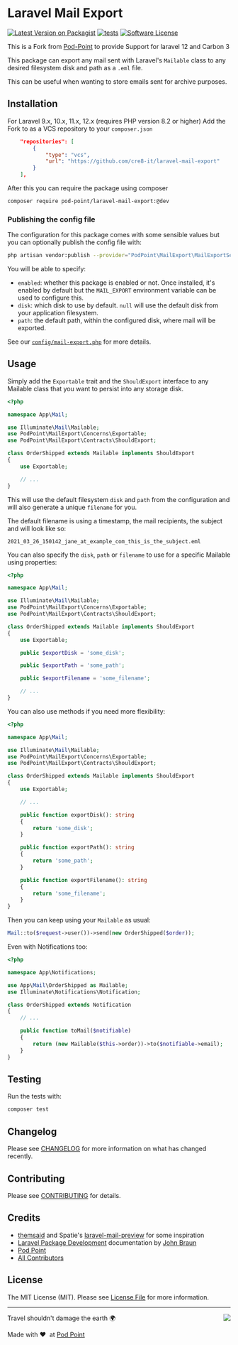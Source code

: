 # Laravel Mail Export

[![Latest Version on Packagist](https://img.shields.io/packagist/v/pod-point/laravel-mail-export.svg?style=flat-square)](https://packagist.org/packages/pod-point/laravel-mail-export)
[![tests](https://github.com/Pod-Point/laravel-mail-export/actions/workflows/run-tests.yml/badge.svg?branch=2.x)](https://github.com/Pod-Point/laravel-mail-export/actions/workflows/run-tests.yml)
[![Software License](https://img.shields.io/badge/license-MIT-brightgreen.svg?style=flat-square)](LICENSE.md)

This is a Fork from [Pod-Point](https://github.com/Pod-Point/laravel-mail-export) to provide Support for laravel 12 and Carbon 3

This package can export any mail sent with Laravel's `Mailable` class to any desired filesystem disk and path as a `.eml` file.

This can be useful when wanting to store emails sent for archive purposes.

## Installation

For Laravel 9.x, 10.x, 11.x, 12.x (requires PHP version 8.2 or higher)
Add the Fork to as a VCS repository to your `composer.json`
```json
    "repositories": [
        {
            "type": "vcs",
            "url": "https://github.com/cre8-it/laravel-mail-export"
        }
    ],
```

After this you can require the package using composer
```bash
composer require pod-point/laravel-mail-export:@dev
```

### Publishing the config file

The configuration for this package comes with some sensible values but you can optionally publish the config file with:

```bash
php artisan vendor:publish --provider="PodPoint\MailExport\MailExportServiceProvider"
```

You will be able to specify:

* `enabled`: whether this package is enabled or not. Once installed, it's enabled by default but the `MAIL_EXPORT` environment variable can be used to configure this.
* `disk`: which disk to use by default. `null` will use the default disk from your application filesystem.
* `path`: the default path, within the configured disk, where mail will be exported.

See our [`config/mail-export.php`](config/mail-export.php) for more details.

## Usage

Simply add the `Exportable` trait and the `ShouldExport` interface to any Mailable class that you want to persist into any storage disk.

```php
<?php

namespace App\Mail;

use Illuminate\Mail\Mailable;
use PodPoint\MailExport\Concerns\Exportable;
use PodPoint\MailExport\Contracts\ShouldExport;

class OrderShipped extends Mailable implements ShouldExport
{
    use Exportable;

    // ...
}
```

This will use the default filesystem `disk` and `path` from the configuration and will also generate a unique `filename` for you.

The default filename is using a timestamp, the mail recipients, the subject and will look like so:

```
2021_03_26_150142_jane_at_example_com_this_is_the_subject.eml
```

You can also specify the `disk`, `path` or `filename` to use for a specific Mailable using properties:

```php
<?php

namespace App\Mail;

use Illuminate\Mail\Mailable;
use PodPoint\MailExport\Concerns\Exportable;
use PodPoint\MailExport\Contracts\ShouldExport;

class OrderShipped extends Mailable implements ShouldExport
{
    use Exportable;

    public $exportDisk = 'some_disk';

    public $exportPath = 'some_path';

    public $exportFilename = 'some_filename';

    // ...
}
```

You can also use methods if you need more flexibility:

```php
<?php

namespace App\Mail;

use Illuminate\Mail\Mailable;
use PodPoint\MailExport\Concerns\Exportable;
use PodPoint\MailExport\Contracts\ShouldExport;

class OrderShipped extends Mailable implements ShouldExport
{
    use Exportable;

    // ...

    public function exportDisk(): string
    {
        return 'some_disk';
    }

    public function exportPath(): string
    {
        return 'some_path';
    }

    public function exportFilename(): string
    {
        return 'some_filename';
    }
}
```

Then you can keep using your `Mailable` as usual:

```php
Mail::to($request->user())->send(new OrderShipped($order));
```

Even with Notifications too:

```php
<?php

namespace App\Notifications;

use App\Mail\OrderShipped as Mailable;
use Illuminate\Notifications\Notification;

class OrderShipped extends Notification
{
    // ...

    public function toMail($notifiable)
    {
        return (new Mailable($this->order))->to($notifiable->email);
    }
}
```

## Testing

Run the tests with:

```bash
composer test
```

## Changelog

Please see [CHANGELOG](CHANGELOG.md) for more information on what has changed recently.

## Contributing

Please see [CONTRIBUTING](CONTRIBUTING.md) for details.

## Credits

- [themsaid](https://github.com/themsaid) and Spatie's [laravel-mail-preview](https://github.com/spatie/laravel-mail-preview) for some inspiration
- [Laravel Package Development](https://laravelpackage.com) documentation by [John Braun](https://github.com/Jhnbrn90)
- [Pod Point](https://github.com/pod-point)
- [All Contributors](https://github.com/pod-point/laravel-mail-export/graphs/contributors)

## License

The MIT License (MIT). Please see [License File](LICENCE.md) for more information.

---

<img src="https://d3h256n3bzippp.cloudfront.net/pod-point-logo.svg" align="right" />

Travel shouldn't damage the earth 🌍

Made with ❤️&nbsp;&nbsp;at [Pod Point](https://pod-point.com)
